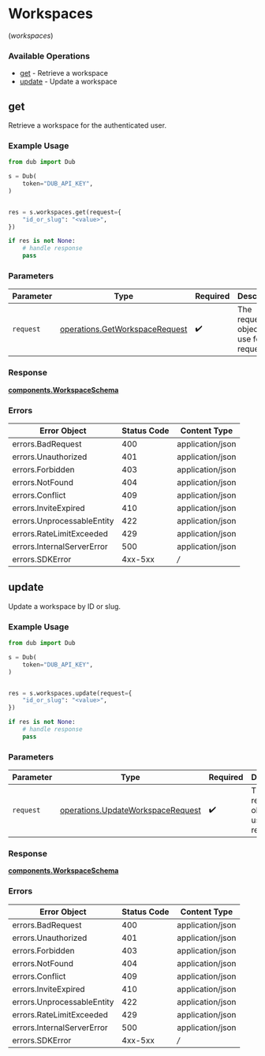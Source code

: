 # Workspaces
(*workspaces*)

### Available Operations

* [get](#get) - Retrieve a workspace
* [update](#update) - Update a workspace

## get

Retrieve a workspace for the authenticated user.

### Example Usage

```python
from dub import Dub

s = Dub(
    token="DUB_API_KEY",
)


res = s.workspaces.get(request={
    "id_or_slug": "<value>",
})

if res is not None:
    # handle response
    pass

```

### Parameters

| Parameter                                                                        | Type                                                                             | Required                                                                         | Description                                                                      |
| -------------------------------------------------------------------------------- | -------------------------------------------------------------------------------- | -------------------------------------------------------------------------------- | -------------------------------------------------------------------------------- |
| `request`                                                                        | [operations.GetWorkspaceRequest](../../models/operations/getworkspacerequest.md) | :heavy_check_mark:                                                               | The request object to use for the request.                                       |


### Response

**[components.WorkspaceSchema](../../models/components/workspaceschema.md)**
### Errors

| Error Object               | Status Code                | Content Type               |
| -------------------------- | -------------------------- | -------------------------- |
| errors.BadRequest          | 400                        | application/json           |
| errors.Unauthorized        | 401                        | application/json           |
| errors.Forbidden           | 403                        | application/json           |
| errors.NotFound            | 404                        | application/json           |
| errors.Conflict            | 409                        | application/json           |
| errors.InviteExpired       | 410                        | application/json           |
| errors.UnprocessableEntity | 422                        | application/json           |
| errors.RateLimitExceeded   | 429                        | application/json           |
| errors.InternalServerError | 500                        | application/json           |
| errors.SDKError            | 4xx-5xx                    | */*                        |

## update

Update a workspace by ID or slug.

### Example Usage

```python
from dub import Dub

s = Dub(
    token="DUB_API_KEY",
)


res = s.workspaces.update(request={
    "id_or_slug": "<value>",
})

if res is not None:
    # handle response
    pass

```

### Parameters

| Parameter                                                                              | Type                                                                                   | Required                                                                               | Description                                                                            |
| -------------------------------------------------------------------------------------- | -------------------------------------------------------------------------------------- | -------------------------------------------------------------------------------------- | -------------------------------------------------------------------------------------- |
| `request`                                                                              | [operations.UpdateWorkspaceRequest](../../models/operations/updateworkspacerequest.md) | :heavy_check_mark:                                                                     | The request object to use for the request.                                             |


### Response

**[components.WorkspaceSchema](../../models/components/workspaceschema.md)**
### Errors

| Error Object               | Status Code                | Content Type               |
| -------------------------- | -------------------------- | -------------------------- |
| errors.BadRequest          | 400                        | application/json           |
| errors.Unauthorized        | 401                        | application/json           |
| errors.Forbidden           | 403                        | application/json           |
| errors.NotFound            | 404                        | application/json           |
| errors.Conflict            | 409                        | application/json           |
| errors.InviteExpired       | 410                        | application/json           |
| errors.UnprocessableEntity | 422                        | application/json           |
| errors.RateLimitExceeded   | 429                        | application/json           |
| errors.InternalServerError | 500                        | application/json           |
| errors.SDKError            | 4xx-5xx                    | */*                        |
